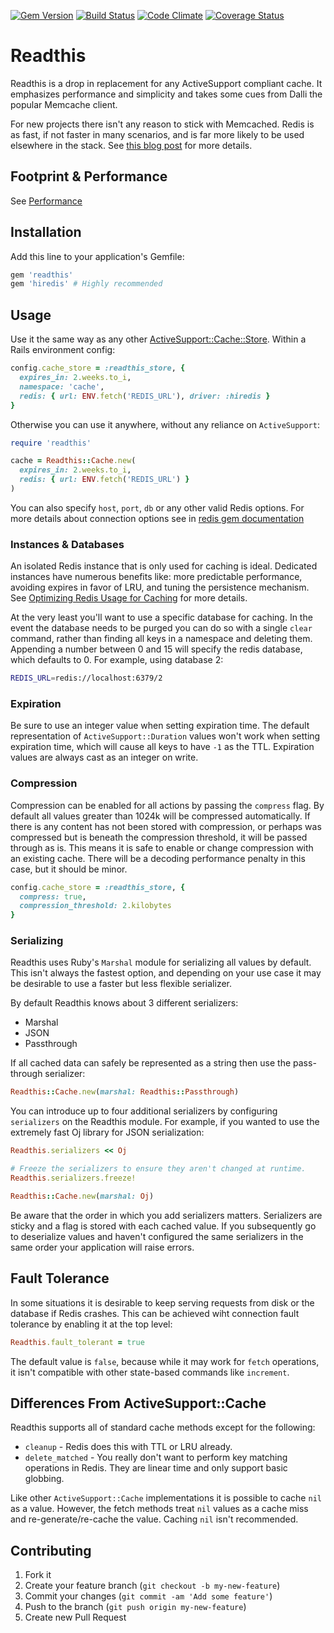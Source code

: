 [![Gem Version](https://badge.fury.io/rb/readthis.svg)](http://badge.fury.io/rb/readthis)
[![Build Status](https://travis-ci.org/sorentwo/readthis.svg?branch=master)](https://travis-ci.org/sorentwo/readthis)
[![Code Climate](https://codeclimate.com/github/sorentwo/readthis/badges/gpa.svg)](https://codeclimate.com/github/sorentwo/readthis)
[![Coverage Status](https://coveralls.io/repos/sorentwo/readthis/badge.svg?branch=master&service=github)](https://coveralls.io/github/sorentwo/readthis?branch=master)

# Readthis

Readthis is a drop in replacement for any ActiveSupport compliant cache. It
emphasizes performance and simplicity and takes some cues from Dalli the popular
Memcache client.

For new projects there isn't any reason to stick with Memcached. Redis is as
fast, if not faster in many scenarios, and is far more likely to be used
elsewhere in the stack. See [this blog post][hp-caching] for more details.

[hp-caching]: http://sorentwo.com/2015/07/20/high-performance-caching-with-readthis.html

## Footprint & Performance

See [Performance](PERFORMANCE.md)

## Installation

Add this line to your application's Gemfile:

```ruby
gem 'readthis'
gem 'hiredis' # Highly recommended
```

## Usage

Use it the same way as any other [ActiveSupport::Cache::Store][store]. Within a
Rails environment config:

```ruby
config.cache_store = :readthis_store, {
  expires_in: 2.weeks.to_i,
  namespace: 'cache',
  redis: { url: ENV.fetch('REDIS_URL'), driver: :hiredis }
}
```

Otherwise you can use it anywhere, without any reliance on `ActiveSupport`:

```ruby
require 'readthis'

cache = Readthis::Cache.new(
  expires_in: 2.weeks.to_i,
  redis: { url: ENV.fetch('REDIS_URL') }
)
```

You can also specify `host`, `port`, `db` or any other valid Redis options. For
more details about connection options see in [redis gem documentation][redisrb]

[store]: http://api.rubyonrails.org/classes/ActiveSupport/Cache/Store.html
[redisrb]: https://github.com/redis/redis-rb#getting-started

### Instances & Databases

An isolated Redis instance that is only used for caching is ideal. Dedicated
instances have numerous benefits like: more predictable performance, avoiding
expires in favor of LRU, and tuning the persistence mechanism. See [Optimizing
Redis Usage for Caching][optimizing-usage] for more details.

[optimizing-usage]: http://sorentwo.com/2015/07/27/optimizing-redis-usage-for-caching.html

At the very least you'll want to use a specific database for caching. In the
event the database needs to be purged you can do so with a single `clear`
command, rather than finding all keys in a namespace and deleting them.
Appending a number between 0 and 15 will specify the redis database, which
defaults to 0. For example, using database 2:

```bash
REDIS_URL=redis://localhost:6379/2
```

### Expiration

Be sure to use an integer value when setting expiration time. The default
representation of `ActiveSupport::Duration` values won't work when setting
expiration time, which will cause all keys to have `-1` as the TTL. Expiration
values are always cast as an integer on write.

### Compression

Compression can be enabled for all actions by passing the `compress` flag. By
default all values greater than 1024k will be compressed automatically. If there
is any content has not been stored with compression, or perhaps was compressed
but is beneath the compression threshold, it will be passed through as is. This
means it is safe to enable or change compression with an existing cache. There
will be a decoding performance penalty in this case, but it should be minor.

```ruby
config.cache_store = :readthis_store, {
  compress: true,
  compression_threshold: 2.kilobytes
}
```

### Serializing

Readthis uses Ruby's `Marshal` module for serializing all values by default.
This isn't always the fastest option, and depending on your use case it may be
desirable to use a faster but less flexible serializer.

By default Readthis knows about 3 different serializers:

* Marshal
* JSON
* Passthrough

If all cached data can safely be represented as a string then use the
pass-through serializer:

```ruby
Readthis::Cache.new(marshal: Readthis::Passthrough)
```

You can introduce up to four additional serializers by configuring `serializers`
on the Readthis module. For example, if you wanted to use the extremely fast Oj
library for JSON serialization:

```ruby
Readthis.serializers << Oj

# Freeze the serializers to ensure they aren't changed at runtime.
Readthis.serializers.freeze!

Readthis::Cache.new(marshal: Oj)
```

Be aware that the order in which you add serializers matters. Serializers are
sticky and a flag is stored with each cached value. If you subsequently go to
deserialize values and haven't configured the same serializers in the same order
your application will raise errors.

## Fault Tolerance

In some situations it is desirable to keep serving requests from disk or the
database if Redis crashes. This can be achieved wiht connection fault tolerance
by enabling it at the top level:

```ruby
Readthis.fault_tolerant = true
```

The default value is `false`, because while it may work for `fetch` operations,
it isn't compatible with other state-based commands like `increment`.

## Differences From ActiveSupport::Cache

Readthis supports all of standard cache methods except for the following:

* `cleanup` - Redis does this with TTL or LRU already.
* `delete_matched` - You really don't want to perform key matching operations in
  Redis. They are linear time and only support basic globbing.

Like other `ActiveSupport::Cache` implementations it is possible to cache `nil`
as a value. However, the fetch methods treat `nil` values as a cache miss and
re-generate/re-cache the value. Caching `nil` isn't recommended.

## Contributing

1. Fork it
2. Create your feature branch (`git checkout -b my-new-feature`)
3. Commit your changes (`git commit -am 'Add some feature'`)
4. Push to the branch (`git push origin my-new-feature`)
5. Create new Pull Request
